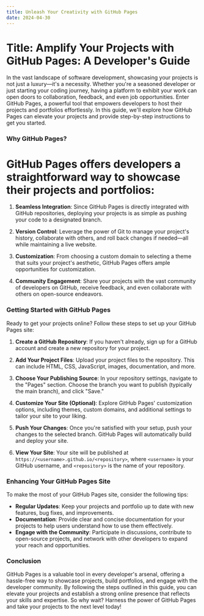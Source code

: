 ```yaml
---
title: Unleash Your Creativity with GitHub Pages
date: 2024-04-30
---
```



# Title: Amplify Your Projects with GitHub Pages: A Developer's Guide

In the vast landscape of software development, showcasing your projects is not just a luxury—it's a necessity. Whether you're a seasoned developer or just starting your coding journey, having a platform to exhibit your work can open doors to collaboration, feedback, and even job opportunities. Enter GitHub Pages, a powerful tool that empowers developers to host their projects and portfolios effortlessly. In this guide, we'll explore how GitHub Pages can elevate your projects and provide step-by-step instructions to get you started.

### Why GitHub Pages?

# GitHub Pages offers developers a straightforward way to showcase their projects and portfolios:

1. **Seamless Integration**: Since GitHub Pages is directly integrated with GitHub repositories, deploying your projects is as simple as pushing your code to a designated branch.

2. **Version Control**: Leverage the power of Git to manage your project's history, collaborate with others, and roll back changes if needed—all while maintaining a live website.

3. **Customization**: From choosing a custom domain to selecting a theme that suits your project's aesthetic, GitHub Pages offers ample opportunities for customization.

4. **Community Engagement**: Share your projects with the vast community of developers on GitHub, receive feedback, and even collaborate with others on open-source endeavors.

### Getting Started with GitHub Pages

Ready to get your projects online? Follow these steps to set up your GitHub Pages site:

1. **Create a GitHub Repository**: If you haven't already, sign up for a GitHub account and create a new repository for your project.

2. **Add Your Project Files**: Upload your project files to the repository. This can include HTML, CSS, JavaScript, images, documentation, and more.

3. **Choose Your Publishing Source**: In your repository settings, navigate to the "Pages" section. Choose the branch you want to publish (typically the main branch), and click "Save."

4. **Customize Your Site (Optional)**: Explore GitHub Pages' customization options, including themes, custom domains, and additional settings to tailor your site to your liking.

5. **Push Your Changes**: Once you're satisfied with your setup, push your changes to the selected branch. GitHub Pages will automatically build and deploy your site.

6. **View Your Site**: Your site will be published at `https://<username>.github.io/<repository>`, where `<username>` is your GitHub username, and `<repository>` is the name of your repository.

### Enhancing Your GitHub Pages Site

To make the most of your GitHub Pages site, consider the following tips:

- **Regular Updates**: Keep your projects and portfolio up to date with new features, bug fixes, and improvements.
- **Documentation**: Provide clear and concise documentation for your projects to help users understand how to use them effectively.
- **Engage with the Community**: Participate in discussions, contribute to open-source projects, and network with other developers to expand your reach and opportunities.

### Conclusion

GitHub Pages is a valuable tool in every developer's arsenal, offering a hassle-free way to showcase projects, build portfolios, and engage with the developer community. By following the steps outlined in this guide, you can elevate your projects and establish a strong online presence that reflects your skills and expertise. So why wait? Harness the power of GitHub Pages and take your projects to the next level today!
